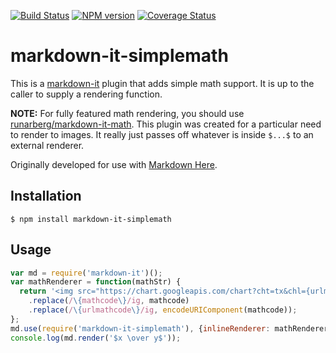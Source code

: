 [![Build Status](https://travis-ci.org/adam-p/markdown-it-simplemath.svg?branch=master)](https://travis-ci.org/adam-p/markdown-it-simplemath)
[![NPM version](https://img.shields.io/npm/v/markdown-it-simplemath.svg?style=flat)](https://www.npmjs.org/package/markdown-it-simplemath)
[![Coverage Status](https://coveralls.io/repos/adam-p/markdown-it-simplemath/badge.svg)](https://coveralls.io/r/adam-p/markdown-it-simplemath)


# markdown-it-simplemath

This is a [markdown-it](https://github.com/markdown-it/markdown-it) plugin that adds simple math support. It is up to the caller to supply a rendering function.

**NOTE:** For fully featured math rendering, you should use [runarberg/markdown-it-math](https://github.com/runarberg/markdown-it-math). This plugin was created for a particular need to render to images. It really just passes off whatever is inside `$...$` to an external renderer.

Originally developed for use with [Markdown Here](https://github.com/adam-p/markdown-here).

## Installation

```
$ npm install markdown-it-simplemath
```

## Usage

```js
var md = require('markdown-it')();
var mathRenderer = function(mathStr) {
  return '<img src="https://chart.googleapis.com/chart?cht=tx&chl={urlmathcode}" alt="{mathcode}">'
    .replace(/\{mathcode\}/ig, mathcode)
    .replace(/\{urlmathcode\}/ig, encodeURIComponent(mathcode));
};
md.use(require('markdown-it-simplemath'), {inlineRenderer: mathRenderer});
console.log(md.render('$x \over y$'));
```
